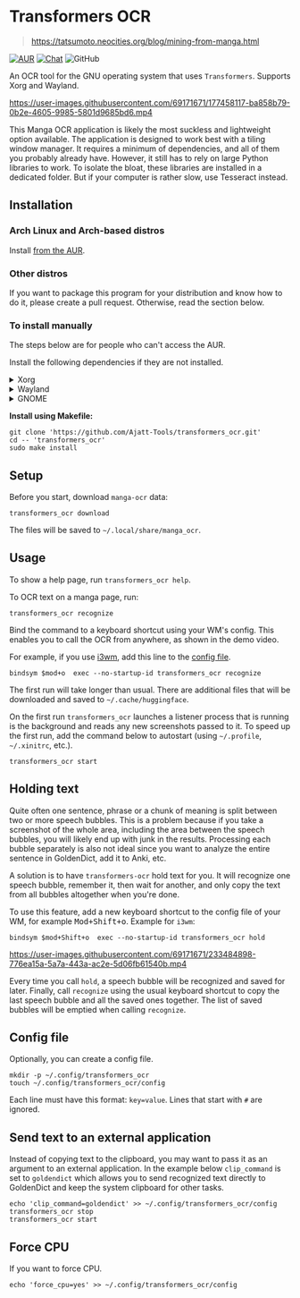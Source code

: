 # Transformers OCR

> https://tatsumoto.neocities.org/blog/mining-from-manga.html

[![AUR](https://img.shields.io/badge/AUR-install-blue)](https://aur.archlinux.org/packages/transformers_ocr)
[![Chat](https://img.shields.io/badge/chat-join-green)](https://tatsumoto-ren.github.io/blog/join-our-community.html)
![GitHub](https://img.shields.io/github/license/Ajatt-Tools/transformers_ocr)

An OCR tool for the GNU operating system that uses `Transformers`.
Supports Xorg and Wayland.

https://user-images.githubusercontent.com/69171671/177458117-ba858b79-0b2e-4605-9985-5801d9685bd6.mp4

This Manga OCR application is likely the most suckless and lightweight option available.
The application is designed to work best with a tiling window manager.
It requires a minimum of dependencies, and all of them you probably already have.
However, it still has to rely on large Python libraries to work.
To isolate the bloat, these libraries are installed in a dedicated folder.
But if your computer is rather slow, use Tesseract instead.

## Installation

### Arch Linux and Arch-based distros

Install [from the AUR](https://aur.archlinux.org/packages/transformers_ocr).

### Other distros

If you want to package this program for your distribution and know how to do it,
please create a pull request.
Otherwise, read the section below.

### To install manually

The steps below are for people who can't access the AUR.

Install the following dependencies if they are not installed.

<details>

<summary>Xorg</summary>

* [pip](https://pypi.org/project/pip/)
* [maim](https://github.com/naelstrof/maim)
* [xclip](https://github.com/astrand/xclip)

</details>

<details>

<summary>Wayland</summary>

* [pip](https://pypi.org/project/pip/)
* [grim](https://git.sr.ht/~emersion/grim)
* [slurp](https://github.com/emersion/slurp)
* [wl-copy](https://github.com/bugaevc/wl-clipboard)

</details>

<details>

<summary>GNOME</summary>

* [pip](https://pypi.org/project/pip/)
* [gnome-screenshot](https://gitlab.gnome.org/GNOME/gnome-screenshot)
* [wl-copy](https://github.com/bugaevc/wl-clipboard)

</details>

**Install using Makefile:**

```
git clone 'https://github.com/Ajatt-Tools/transformers_ocr.git'
cd -- 'transformers_ocr'
sudo make install
```

## Setup

Before you start,
download `manga-ocr` data:

```
transformers_ocr download
```

The files will be saved to `~/.local/share/manga_ocr`.

## Usage

To show a help page, run `transformers_ocr help`.

To OCR text on a manga page, run:

```
transformers_ocr recognize
```

Bind the command to a keyboard shortcut using your WM's config.
This enables you to call the OCR from anywhere, as shown in the demo video.

For example, if you use [i3wm](https://i3wm.org/),
add this line to the [config file](https://i3wm.org/docs/userguide.html#configuring).

```
bindsym $mod+o  exec --no-startup-id transformers_ocr recognize
```

The first run will take longer than usual.
There are additional files that will be downloaded and saved to `~/.cache/huggingface`.

On the first run `transformers_ocr` launches a listener process
that is running is the background and reads any new screenshots passed to it.
To speed up the first run, add the command below to autostart (using `~/.profile`, `~/.xinitrc`, etc.).

```
transformers_ocr start
```

## Holding text

Quite often one sentence, phrase or a chunk of meaning
is split between two or more speech bubbles.
This is a problem because if you take a screenshot of the whole area,
including the area between the speech bubbles,
you will likely end up with junk in the results.
Processing each bubble separately is also not ideal
since you want to analyze the entire sentence in GoldenDict, add it to Anki, etc.

A solution is to have `transformers-ocr` hold text for you.
It will recognize one speech bubble, remember it, then wait for another,
and only copy the text from all bubbles altogether when you're done.

To use this feature, add a new keyboard shortcut to the config file of your WM,
for example <kbd>Mod+Shift+o</kbd>.
Example for `i3wm`:

```
bindsym $mod+Shift+o  exec --no-startup-id transformers_ocr hold
```

https://user-images.githubusercontent.com/69171671/233484898-776ea15a-5a7a-443a-ac2e-5d06fb61540b.mp4

Every time you call `hold`, a speech bubble will be recognized and saved for later.
Finally, call `recognize` using the usual keyboard shortcut
to copy the last speech bubble and all the saved ones together.
The list of saved bubbles will be emptied when calling `recognize`.

## Config file

Optionally, you can create a config file.

```
mkdir -p ~/.config/transformers_ocr
touch ~/.config/transformers_ocr/config
```

Each line must have this format: `key=value`.
Lines that start with `#` are ignored.

## Send text to an external application

Instead of copying text to the clipboard,
you may want to pass it as an argument to an external application.
In the example below `clip_command` is set to `goldendict`
which allows you to send recognized text directly to GoldenDict
and keep the system clipboard for other tasks.

```
echo 'clip_command=goldendict' >> ~/.config/transformers_ocr/config
transformers_ocr stop
transformers_ocr start
```

## Force CPU

If you want to force CPU.

```
echo 'force_cpu=yes' >> ~/.config/transformers_ocr/config
```
